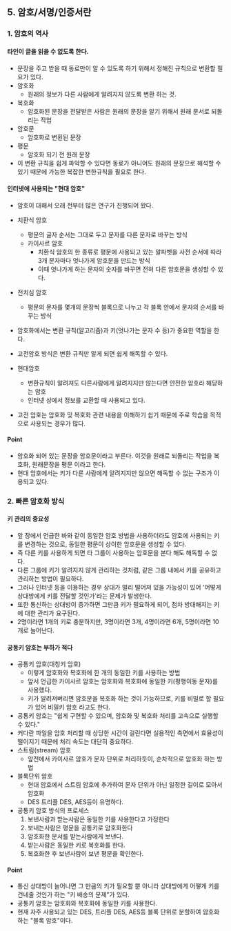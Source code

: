 ## 5. 암호/서명/인증서란

### 1. 암호의 역사

#### 타인이 글을 읽을 수 없도록 한다.
- 문장을 주고 받을 때 동료만이 알 수 있도록 하기 위해서 정해진 규칙으로 변환할 필요가 있다.
- 암호화
  - 원래의 정보가 다른 사람에게 알려지지 않도록 변환 하는 것.
- 복호화
  - 암호화된 문장을 전달받은 사람은 원래의 문장을 알기 위해서 원래 문서로 되돌리는 작업
- 암호문
  - 암호화로 변횐된 문장
- 평문
  - 암호화 되기 전 원래 문장
- 이 변환 규칙을 쉽게 파악할 수 있다면 동료가 아니어도 원래의 문장으로 해석할 수 있기 때문에 가능한 복잡한 변한규칙을 필요로 한다.

#### 인터넷에 사용되는 "현대 암호"
- 암호이 대해서 오래 전부터 많은 연구가 진행되어 왔다.
- 치환식 암호
  - 평문의 글자 순서는 그대로 두고 문자를 다른 문자로 바꾸는 방식
  - 카이사르 암호
    - 치환식 암호의 한 종류로 평문에 사용되고 있는 알파벳을 사전 순서에 따라 3개 문자마다 엇나가게 암호문을 만드는 방식
    - 이때 엇나가게 하는 문자의 숫자를 바꾸면 전혀 다른 암호문을 생성할 수 있다.

- 전치심 암호
  - 평문의 문자를 몇개의 문장씩 블록으로 나누고 각 블록 안에서 문자의 순서를 바꾸는 방식
- 암호화에서는 변환 규칙(알고리즘)과 키(엇나가는 문자 수 등)가 중요한 역할을 한다.
- 고전암호 방식은 변환 규칙만 알게 되면 쉽게 해독할 수 있다.
- 현대암호
  - 변환규칙이 알려져도 다른사람에게 알려지지만 않는다면 안전한 암호라 해당하는 암호
  - 인터넷 상에서 정보를 교환할 때 사용되고 있다.
- 고전 암호는 암호화 및 복호화 관련 내용을 이해하기 쉽기 때문에 주로 학습을 목적으로 사용되는 경우가 많다.

#### Point
- 암호화 되어 있는 문장을 암호문이라고 부른다. 이것을 원래로 되돌리는 작업을 복호화, 원래문장을 평문 이라고 한다.
- 현대 암호에서는 키가 다른 사람에게 알려지지만 않으면 해독할 수 없는 구조가 이용되고 있다.

### 2. 빠른 암호화 방식
#### 키 관리의 중요성
- 앞 장에서 언급한 바와 같이 동일한 암호 방법을 사용하더라도 암호에 사용되는 키를 변경하는 것으로, 동일한 평문이 상이한 암호문을 생성할 수 있다.
- 즉 다른 키를 사용하게 되면 타 그룹이 사용하는 암호문을 본다 해도 해독할 수 없다.
- 다른 그룹에 키가 알려지지 않게 관리하는 것처럼, 같은 그룹 내에서 키를 공유하고 관리하는 방법이 필요하다.
- 그러나 인터넷 등을 이용하는 경우 상대가 멀리 떨어져 있을 가능성이 있어 '어떻게 상대방에게 키를 전달할 것인가'라는 문제가 발생한다.
- 또한 통신하는 상대방이 증가하면 그만큼 키가 필요하게 되어, 점차 방대해지는 키에 대한 관리가 요구된다.
- 2명이라면 1개의 키로 충분하지만, 3명이라면 3개, 4명이라면 6개, 5명이라면 10개로 늘어난다.

#### 공동키 암호는 부하가 적다
- 공통키 암호(대칭키 암호)
  - 이렇게 암호화와 복호화에 한 개의 동일한 키를 사용하는 방법
  - 앞서 언급한 카이사르 암호는 암호화와 복호화에 동일한 키(평행이동 문자)를 사용했다.
  - 키가 알려져버리면 암호문을 복호화 하는 것이 가능하므로, 키를 비밀로 할 필요가 있어 비밀키 암호 라고도 한다.
- 공통키 암호는 "쉽게 구현할 수 있으며, 암호화 및 복호화 처리를 고속으로 실행할 수 있다."
- 커다란 파일을 암호 처리할 때 상당한 시간이 걸린다면 실용적인 측면에서 효율성이 떨이지기 때문에 처리 속도는 대단히 중요하다.
- 스트림(stream) 암호
  - 앞전에서 카이사르 암호가 문자 단위로 처리하듯이, 순차적으로 암호화 하는 방법
- 블록단위 암호
  - 현대 암호에서 스트림 암호에 추가하여 문자 단위가 아닌 일정한 길이로 모아서 암호화
  - DES 트리플 DES, AES등이 유명하다.
- 공통키 암호 방식의 프로세스
  1. 보낸사람과 받는사람은 동일한 키를 사용한다고 가정한다
  2. 보내는사람은 평문을 공통키로 암호화한다
  3. 암호화한 문서를 받는사람에게 보낸다.
  4. 받는사람은 동일한 키로 복호화를 한다.
  5. 복호화한 후 보낸사람이 보낸 평문을 확인한다.

#### Point
- 통신 상대방이 늘어나면 그 만큼의 키가 필요할 뿐 아니라 상대방에게 어떻게 키를 건네줄 것인가 하는 "키 배송의 문제"가 있다.
- 공통키 암호는 암호화와 복호화에 동일한 키를 사용한다.
- 현재 자주 사용되고 있는 DES, 트리플 DES, AES등 블록 단위로 분할하여 암호화하는 "블록 암호"이다.

